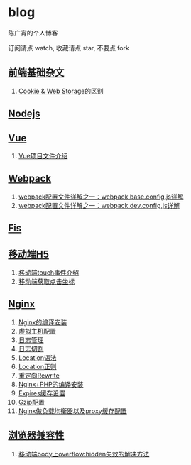 # blog
陈广宵的个人博客

订阅请点 watch, 收藏请点 star, 不要点 fork

## [前端基础杂文](https://github.com/guangxiao/blog/labels/%E5%89%8D%E7%AB%AF%E5%9F%BA%E7%A1%80%E6%9D%82%E6%96%87)

1. [Cookie & Web Storage的区别](https://github.com/guangxiao/blog/issues/2)

## [Nodejs](https://github.com/guangxiao/blog/labels/Nodejs)

## [Vue](https://github.com/guangxiao/blog/labels/Vue)

1. [Vue项目文件介绍](https://github.com/guangxiao/blog/issues/5)

## [Webpack](https://github.com/guangxiao/blog/labels/Webpack)

1. [webpack配置文件详解之一：webpack.base.config.js详解](https://github.com/guangxiao/blog/issues/3)
2. [webpack配置文件详解之一：webpack.dev.config.js详解](https://github.com/guangxiao/blog/issues/4)

## [Fis](https://github.com/guangxiao/blog/labels/Fis)

## [移动端H5](https://github.com/guangxiao/blog/labels/%E7%A7%BB%E5%8A%A8%E7%AB%AFH5)

1. [移动端touch事件介绍](https://github.com/guangxiao/blog/issues/17)
2. [移动端获取点击坐标](https://github.com/guangxiao/blog/issues/18)

## [Nginx](https://github.com/guangxiao/blog/labels/Nginx)

1. [Nginx的编译安装](https://github.com/guangxiao/blog/issues/6)
2. [虚拟主机配置](https://github.com/guangxiao/blog/issues/7)
3. [日志管理](https://github.com/guangxiao/blog/issues/8)
4. [日志切割](https://github.com/guangxiao/blog/issues/9)
5. [Location语法](https://github.com/guangxiao/blog/issues/10)
6. [Location正则](https://github.com/guangxiao/blog/issues/11)
7. [重定向Rewrite](https://github.com/guangxiao/blog/issues/12)
8. [Nginx+PHP的编译安装](https://github.com/guangxiao/blog/issues/13)
9. [Expires缓存设置](https://github.com/guangxiao/blog/issues/14)
10. [Gzip配置](https://github.com/guangxiao/blog/issues/15)
11. [Nginx做负载均衡器以及proxy缓存配置](https://github.com/guangxiao/blog/issues/16)


## [浏览器兼容性](https://github.com/guangxiao/blog/labels/%E6%B5%8F%E8%A7%88%E5%99%A8%E5%85%BC%E5%AE%B9%E6%80%A7)

1. [移动端body上overflow:hidden失效的解决方法](https://github.com/guangxiao/blog/issues/1)
